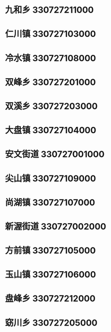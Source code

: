 # 九和乡 330727211000
# 仁川镇 330727103000
# 冷水镇 330727108000
# 双峰乡 330727201000
# 双溪乡 330727203000
# 大盘镇 330727104000
# 安文街道 330727001000
# 尖山镇 330727109000
# 尚湖镇 330727107000
# 新渥街道 330727002000
# 方前镇 330727105000
# 玉山镇 330727106000
# 盘峰乡 330727212000
# 窈川乡 330727205000

